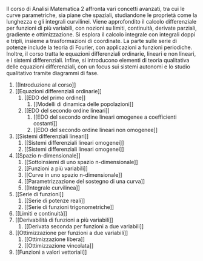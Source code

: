 Il corso di Analisi Matematica 2 affronta vari concetti avanzati, tra cui le curve parametriche, sia piane che spaziali, studiandone le proprietà come la lunghezza e gli integrali curvilinei. Viene approfondito il calcolo differenziale per funzioni di più variabili, con nozioni su limiti, continuità, derivate parziali, gradiente e ottimizzazione. Si esplora il calcolo integrale con integrali doppi e tripli, insieme a trasformazioni di coordinate. La parte sulle serie di potenze include la teoria di Fourier, con applicazioni a funzioni periodiche. Inoltre, il corso tratta le equazioni differenziali ordinarie, lineari e non lineari, e i sistemi differenziali. Infine, si introducono elementi di teoria qualitativa delle equazioni differenziali, con un focus sui sistemi autonomi e lo studio qualitativo tramite diagrammi di fase.

1. [[Introduzione al corso]]
2. [[Equazioni differenziali ordinarie]]
	1. [[EDO del primo ordine]]
		1. [[Modelli di dinamica delle popolazioni]]
	2. [[EDO del secondo ordine lineari]]
		1. [[EDO del secondo ordine lineari omogenee a coefficienti costanti]]
		2. [[EDO del secondo ordine lineari non omogenee]]
3. [[Sistemi differenziali lineari]]
	1. [[Sistemi differenziali lineari omogenei]]
	2. [[Sistemi differenziali lineari omogenei]]
4. [[Spazio n-dimensionale]]
	1. [[Sottoinsiemi di uno spazio n-dimensionale]]
	2. [[Funzioni a più variabili]]
	3. [[Curve in uno spazio n-dimensionale]]
	4. [[Parametrizzazione del sostegno di una curva]]
	5. [[Integrale curvilinea]]
5. [[Serie di funzioni]]
	1. [[Serie di potenze reali]] 
	2. [[Serie di funzioni trigonometriche]]
6. [[Limiti e continuità]]
7. [[Derivabilità di funzioni a più variabili]]
	1. [[Derivata seconda per funzioni a due variabili]]
8. [[Ottimizzazione per funzioni a due variabili]]
	1. [[Ottimizzazione libera]]
	2. [[Ottimizzazione vincolata]]
9. [[Funzioni a valori vettoriali]]